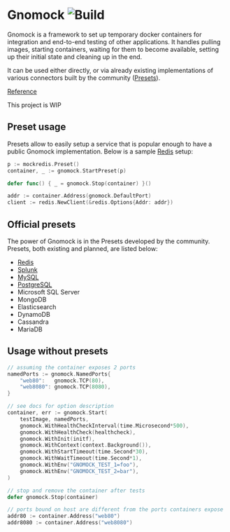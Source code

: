 # Gnomock ![Build](https://github.com/orlangure/gnomock/workflows/Build/badge.svg)

Gnomock is a framework to set up temporary docker containers for integration
and end-to-end testing of other applications. It handles pulling images,
starting containers, waiting for them to become available, setting up their
initial state and cleaning up in the end.

It can be used either directly, or via already existing implementations of
various connectors built by the community ([Presets](#official-presets)).

[Reference](https://pkg.go.dev/github.com/orlangure/gnomock?tab=doc)

This project is WIP

## Preset usage

Presets allow to easily setup a service that is popular enough to have a public
Gnomock implementation. Below is a sample
[Redis](https://github.com/orlangure/gnomock-redis) setup:

```go
p := mockredis.Preset()
container, _ := gnomock.StartPreset(p)

defer func() { _ = gnomock.Stop(container) }()

addr := container.Address(gnomock.DefaultPort)
client := redis.NewClient(&redis.Options{Addr: addr})
```

## Official presets

The power of Gnomock is in the Presets developed by the community. Presets,
both existing and planned, are listed below:

- [Redis](https://github.com/orlangure/gnomock-redis)
- [Splunk](https://github.com/orlangure/gnomock-splunk)
- [MySQL](https://github.com/orlangure/gnomock-mysql)
- [PostgreSQL](https://github.com/orlangure/gnomock-postgres)
- Microsoft SQL Server
- MongoDB
- Elasticsearch
- DynamoDB
- Cassandra
- MariaDB

## Usage without presets

```go
// assuming the container exposes 2 ports
namedPorts := gnomock.NamedPorts{
    "web80":   gnomock.TCP(80),
    "web8080": gnomock.TCP(8080),
}

// see docs for option description
container, err := gnomock.Start(
    testImage, namedPorts,
    gnomock.WithHealthCheckInterval(time.Microsecond*500),
    gnomock.WithHealthCheck(healthcheck),
    gnomock.WithInit(initf),
    gnomock.WithContext(context.Background()),
    gnomock.WithStartTimeout(time.Second*30),
    gnomock.WithWaitTimeout(time.Second*1),
    gnomock.WithEnv("GNOMOCK_TEST_1=foo"),
    gnomock.WithEnv("GNOMOCK_TEST_2=bar"),
)

// stop and remove the container after tests
defer gnomock.Stop(container)

// ports bound on host are different from the ports containers expose
addr80 := container.Address("web80")
addr8080 := container.Address("web8080")
```

